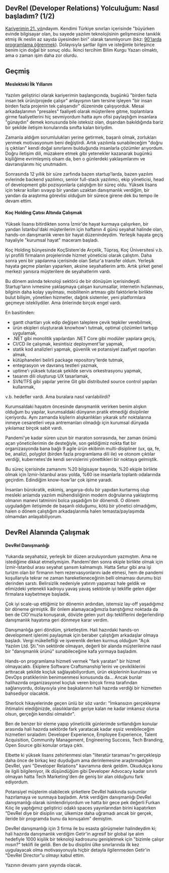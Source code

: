 ## DevRel (Developer Relations) Yolculuğum: Nasıl başladım? (1/2)

[Kariyerimin 21. yılı](https://eser.ozvataf.com/cv/)ndayım. Kendimi Türkiye sınırları içerisinde "büyürken evinde bilgisayar olan, bu sayede yazılım teknolojisinin gelişmesine tanıklık etmiş ilk neslin az sayıda üyesinden biri" olarak tanımlıyorum (bkz: [90'larda programlama öğrenmek](/90-larda-programlama-ogrenmek)). Dolayısıyla şartlar ilgim ve isteğimle birleşince benim için doğal bir sonuç oldu. İkinci tercihim Bilim Kurgu Yazarı olmaktı, ama o zaman işim daha zor olurdu.


## Geçmiş

#### Meslekteki İlk Yıllarım

Yazılım geliştirici olarak kariyerimin başlangıcında, bugünkü "birden fazla insan tek ürün/projede çalışır" anlayışının tam tersine işleyen "bir insan birden fazla projenin tek çalışanıdır" düzeninde çalışıyorduk. Mesai arkadaşlarımın "presales" faaliyeti olarak müşterilere gitme, toplantılara girme faaliyetlerini hiç sevmiyordum hatta aynı ofisi paylaştığım insanlara "günaydın" demek konusunda bile isteksiz olan, dışarıdan bakıldığında bariz bir şekilde iletişim konularında sınıfta kalan biriydim.

Zamanla aldığım sorumlulukları yerine getirmek, başarılı olmak, zorlukları yenmek motivasyonum beni değiştirdi. Artık yazılımla sunabileceğim "doğru iş çıktıları" kendi doğal sınırlarını bulduğunda insanlarla çözümler arıyordum. Doğru iletişim dili, müzakere etmek gibi yetenekler kazanarak bugünkü kişiliğime evrimleşmiş olsam da, ben o günlerdeki yaklaşımlarımı ve davranışlarımı hiç unutmadım.

Sonrasında 12 yıllık bir süre zarfında bazen startup'larda, bazen yazılım evlerinde backend yazılımcı, senior full-stack yazılımcı, ekip yöneticisi, head of development gibi pozisyonlarla çalıştığım bir süreç oldu. Yüksek lisans için tekrar kolları sıvayıp bir yandan uzaktan danışmanlık verdiğim, bir yandan da araştırma görevlisi olduğum bir sürece girene dek bu tempo ile devam ettim.


#### Koç Holding Çatısı Altında Çalışmak

Yüksek lisansı bitirdikten sonra İzmir'de hayat kurmaya çalışırken, bir yandan İstanbul'daki müşterilerim için haftanın 4 günü seyahat halinde olan, hands-on danışmanlık veren bir hayat düzenindeydim. Yerleşik hayata geçiş hayaliyle "kurumsal hayat" maceram başladı.

Koç Holding bünyesinde KoçSistem'de Arçelik, Tüpraş, Koç Üniversitesi v.b. iyi profilli firmaların projelerinde hizmet yöneticisi olarak çalıştım. Daha sonra yeni bir yapılanma içerisinde olan Setur'a transfer oldum. Yerleşik hayata geçme planları yaparken, aksine seyahatlerim arttı. Artık şirket genel merkezi yanısıra müşterilere de seyahatlerim vardı.

Bu dönem aslında teknoloji sektörü de bir dönüşüm içerisindeydi. Startup'ların ivmesine yaklaşmaya çalışan kurumsallar, internetin hızlanması, bilginin daha kolay yayılması, mobilitenin artması gibi faktörlerle birlikte bulut bilişim, yönetilen hizmetler, dağıtık sistemler, yeni platformlara geçmeye istekliydiler. Ama önlerinde birçok engel vardı.

En basitinden:
- gantt chartları yok edip değişen taleplere çevik tepkiler verebilmek,
- ürün ekipleri oluşturarak knowhow'ı tutmak, optimal çözümleri tartışıp uygulamak,
- .NET gibi monolitik yapılardan .NET Core gibi modüler yapılara geçiş,
- CI/CD ile çalışmak, kesintisiz deployment'lar yapmak,
- statik kod analizleri yapmak, güvenlik ve potansiyel zaafiyet raporları almak,
- kütüphaneleri belirli package repository'lerde tutmak,
- entegrasyon ve davranış testleri yazmak,
- uptime'ı yüksek tutacak şekilde servis orkestrasyonu yapmak,
- tasarım dili oluşturup UX tasarlamak,
- SVN/TFS gibi yapılar yerine Git gibi distributed source control yapıları kullanmak,

v.b. hedefler vardı. Ama buralara nasıl varılabilirdi?

Kurumsaldaki hayatım öncesinde danışmanlık verirken benim alışkın olduğum bu yapılar, kurumsaldaki dünyanın pratik etmediği disiplinler içeriyordu. Aynı zamanda kişilerin alışkanlıkları yıkarak sıfır noktalarına inmeye cesaretleri veya antremanları olmadığı için kurumsal dünyada yıkılamaz birçok sabit vardı.

Pandemi'ye kadar süren uzun bir maraton sonrasında, her zaman önümü açan yöneticilerimin de desteğiyle, son geldiğimiz nokta flat bir organizasyonda bana bağlı 9 agile ürün ekibinin multi-disipliner (ux, qa, fe, be, analiz), polyglot (birden fazla programlama dili ile) ve otonom çıktılar verdiği, kubernetes'de kendi servislerini yönettikleri bir noktaya gelmiştik.

Bu süreç içerisinde zamanımı %20 bilgisayar başında, %20 ekiple birlikte olmak için İzmir-İstanbul arası yolda, %60 ise insanlarla toplantı odalarında geçirdim. Edindiğim know-how'lar çok işime yaradı.

İnsanları bürokratik, eskimiş, angarya-dolu bir yapıdan kurtarmış olup mesleki anlamda yazılım mühendisliğinin modern doğrularına yaklaştırmış olmanın manevi tatminini bolca yaşadığım bir dönemdi. O dönem uyguladığım iletişimde de başarılı olduğumu, kötü bir yönetici olmadığımı, halen o dönem çalıştığım arkadaşlarımla halen temasta/paylaşımda olmamdan anlayabiliyorum.


## DevRel Alanında Çalışmak

#### DevRel Danışmanlığı

Yukarıda seyahatsiz, yerleşik bir düzen arzuluyordum yazmıştım. Ama ne istediğime dikkat etmeliymişim. Pandemi'den sonra ekiple birlikte olmak için İzmir-İstanbul arası seyahat şansım kalmamıştı. Hatta Setur gibi ana işi turizm olan bir firmanın hem rezervasyonlarını iade etmesi, hem de pandemi koşullarıyla tekrar ne zaman hareketleneceğinin belli olmaması durumu bizi derinden sarstı. Belirsizlik nedeniyle yatırım yapamaz hale geldik ve elimizdeki yetenekli kadroyu yavaş yavaş sektörde iyi teklifle gelen diğer firmalara kaybetmeye başladık.

Çok iyi scale-up ettiğimiz bir dönemin ardından, istemsiz lay-off yaşadığımız bir döneme girmiştik. Bir önlem alamayacağımızla barıştığımız noktada da ben de CIO'muzla konuşarak, dövizle gelen yurt dışı tekliflerini değerlendirip danışmanlık hayatıma geri dönmeye karar verdim.

Danışmanlığa geri döndüm, şirketleştim. Hali hazırdaki hands-on development işlerimi paylaşmak için beraber çalıştığım arkadaşlar olmaya başladı. Vergi mükellefliği ve işverenlik derken kurmuş olduğum "Açık Yazılım Ltd. Şti."nin sektörde olmayan, değerli bir alanda müşterilerine nasıl bir "danışmanlık ürünü" sunabileceğine kafa yormaya başladım.

Hands-on programlama hizmeti vermek "fark yaratan" bir hizmet olmayacaktı. Ekiplere Software Craftsmanship'lerini ve çevikliklerini arttıracak şekilde koçluk sağlayabiliyordum, ürün ekiplerinin kurulması ve DevOps pratiklerinin benimsenmesi konusunda da... Ancak bunlar halihazırda organizasyonel koçluk veren birçok firma tarafından sağlanıyordu, dolayısıyla yine başkalarının hali hazırda verdiği bir hizmetten bahsediyor olacaktık.

Sherlock hikayelerinde geçen ünlü bir söz vardır: "İmkansızın gerçekleşme ihtimalini elediğinizde, olasılıklardan geriye kalan ne kadar imkansız olursa olsun, gerçeğin kendisi olmalıdır".

Ben de benzer bir eleme yapıp yöneticilik günlerimde sırtlandığım konular arasında hali hazırda sektörde fark yaratacak kadar eşsiz verebileceğim hizmetleri sıraladım: Developer Experience, Employee Experience, Talent Acquisition, Community Management, Engineering Success, Tech Branding, Open Source gibi konular ortaya çıktı.

Elbette ki yüksek lisans zehirlenmesi olan "literatür taraması"nı gerçekleşip daha önce de birkaç kez duyduğum ama derinlemesine araştırmadığım DevRel, yani "Developer Relations" kavramına denk geldim. Okudukça konu ile ilgili bilgileniyor, ilk düşündüğüm gibi Developer Advocacy kadar sınırlı olmayan hatta Tech Marketing'den de geniş bir alan olduğunu fark ediyordum.

Potansiyel müşterim olabilecek şirketlere DevRel hakkında sunumlar hazırlamaya ve sunmaya başladım. Artık verdiğim danışmanlığı DevRel danışmanlığı olarak isimlendiriyordum ve hatta bir gece pek değerli Furkan Kılıç ile yaptığımız geliştirici odaklı spaces yayınlarından birini kapatırken "DevRel diye bir disiplin var, ülkemize daha uğramadı ancak bir gerçek, ileride bir programda bunu da konuşalım" demiştim.

DevRel danışmanlığı için 3 firma ile bu esasta görüşmeler halindeydim ki; hali hazırda danışmanlık verdiğim Getir'in agresif bir global işe alım hedefiyle 1000 kişilik bir teknoloji kadrosunu genişletmek için "bizimle çalışır mısın?" teklifi ile geldi. Ben de bu disiplini ülke sınırlarında ilk kez uygulayacak olma motivasyonuyla hiçbir detayla ilgilenmeden Getir'in "DevRel Director"u olmayı kabul ettim.

Yazının devamı yarın yayında olacak.
